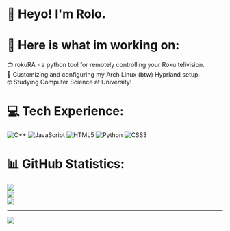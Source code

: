 # 👋 Heyo! I'm Rolo.
# 💫 Here is what im working on:
📺 rokuRA - a python tool for remotely controlling your Roku telivision.<br> 🌸 Customizing and configuring my Arch Linux (btw) Hyprland setup.<br> 🤓 Studying Computer Science at University!


# 💻 Tech Experience:
![C++](https://img.shields.io/badge/c++-%2300599C.svg?style=for-the-badge&logo=c%2B%2B&logoColor=white) ![JavaScript](https://img.shields.io/badge/javascript-%23323330.svg?style=for-the-badge&logo=javascript&logoColor=%23F7DF1E) ![HTML5](https://img.shields.io/badge/html5-%23E34F26.svg?style=for-the-badge&logo=html5&logoColor=white) ![Python](https://img.shields.io/badge/python-3670A0?style=for-the-badge&logo=python&logoColor=ffdd54) ![CSS3](https://img.shields.io/badge/css3-%231572B6.svg?style=for-the-badge&logo=css3&logoColor=white)
# 📊 GitHub Statistics:
![](https://github-readme-stats.vercel.app/api?username=Its-Rolo&theme=apprentice&hide_border=false&include_all_commits=true&count_private=false)<br/>
![](https://github-readme-streak-stats.herokuapp.com/?user=Its-Rolo&theme=apprentice&hide_border=false)<br/>
![](https://github-readme-stats.vercel.app/api/top-langs/?username=Its-Rolo&theme=apprentice&hide_border=false&include_all_commits=true&count_private=false&layout=compact)

---
[![](https://visitcount.itsvg.in/api?id=Its-Rolo&icon=0&color=10)](https://visitcount.itsvg.in)

